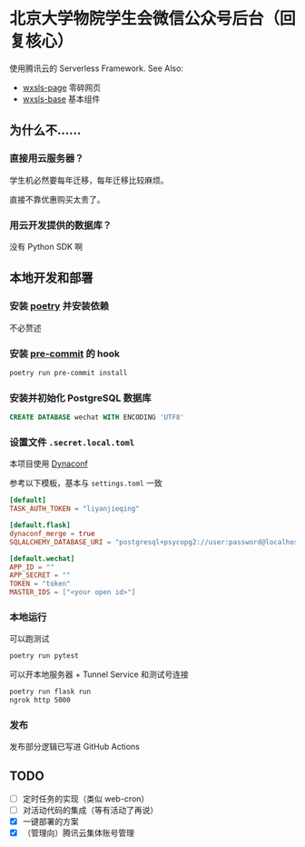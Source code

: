 # 北京大学物院学生会微信公众号后台（回复核心）

使用腾讯云的 Serverless Framework. See Also:

- [wxsls-page](https://github.com/pkuphysu/wxsls-page) 零碎网页
- [wxsls-base](https://github.com/pkuphysu/wxsls-base) 基本组件

## 为什么不……

### 直接用云服务器？

学生机必然要每年迁移，每年迁移比较麻烦。

直接不靠优惠购买太贵了。

### 用云开发提供的数据库？

没有 Python SDK 啊

## 本地开发和部署

### 安装 [poetry](https://github.com/python-poetry/poetry) 并安装依赖

不必赘述

### 安装 [pre-commit](https://github.com/pre-commit/pre-commit) 的 hook

```sh
poetry run pre-commit install
```

### 安装并初始化 PostgreSQL 数据库

```sql
CREATE DATABASE wechat WITH ENCODING 'UTF8'
```

### 设置文件 `.secret.local.toml`

本项目使用 [Dynaconf](https://github.com/rochacbruno/dynaconf)

参考以下模板，基本与 `settings.toml` 一致

```toml
[default]
TASK_AUTH_TOKEN = "liyanjieqing"

[default.flask]
dynaconf_merge = true
SQLALCHEMY_DATABASE_URI = "postgresql+psycopg2://user:password@localhost/wechat"

[default.wechat]
APP_ID = ""
APP_SECRET = ""
TOKEN = "token"
MASTER_IDS = ["<your open id>"]
```

### 本地运行

可以跑测试

```sh
poetry run pytest
```

可以开本地服务器 + Tunnel Service 和测试号连接

```sh
poetry run flask run
ngrok http 5000
```

### 发布

发布部分逻辑已写进 GitHub Actions

## TODO

- [ ] 定时任务的实现（类似 web-cron）
- [ ] 对活动代码的集成（等有活动了再说）
- [X] 一键部署的方案
- [X] （管理向）腾讯云集体账号管理
